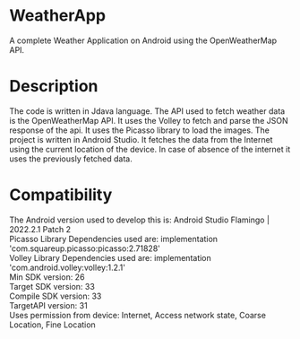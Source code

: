 # WeatherApp

A complete Weather Application on Android using the OpenWeatherMap API.

# Description

The code is written in Jdava language. The API used to fetch weather data is the OpenWeatherMap API. It uses the Volley to fetch and parse the JSON response of the api. It uses the Picasso library to load the images. The project is written in Android Studio. It fetches the data from the Internet using the current location of the device. In case of absence of the internet it uses the previously fetched data.

# Compatibility

The Android version used to develop this is: Android Studio Flamingo | 2022.2.1 Patch 2</br>
Picasso Library Dependencies used are: implementation 'com.squareup.picasso:picasso:2.71828'</br>
Volley Library Dependencies used are: implementation 'com.android.volley:volley:1.2.1'</br>
Min SDK version: 26</br>
Target SDK version: 33</br>
Compile SDK version: 33</br>
TargetAPI version: 31</br>
Uses permission from device: Internet, Access network state, Coarse Location, Fine Location</br>
